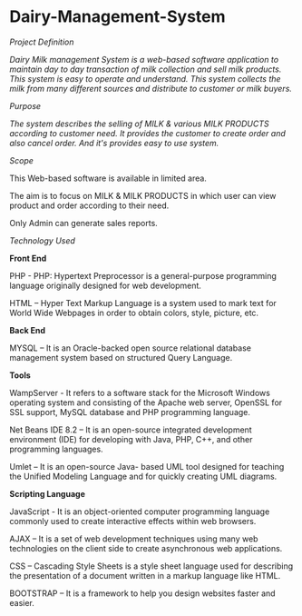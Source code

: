# Dairy-Management-System
*Project Definition*

_Dairy Milk management System is a web-based software application to maintain day to day transaction of milk collection and sell milk products. This system is easy to operate and understand. This system collects the milk from many different sources and distribute to customer or milk buyers._

*Purpose*

_The system describes_ _the_ _selling of MILK &amp; various MILK PRODUCTS according to customer need. It provides the customer to create order and also cancel order. And it&#39;s provides easy to use system._

*Scope*

This Web-based software is available in limited area.

The aim is to focus on MILK &amp; MILK PRODUCTS in which user can view product and order according to their need.

Only Admin can generate sales reports.

*Technology Used*

**Front End**

PHP - PHP: Hypertext Preprocessor is a general-purpose programming language originally designed for web development.

HTML – Hyper Text Markup Language is a system used to mark text for World Wide Webpages in order to obtain colors, style, picture, etc.

**Back End**

MYSQL – It is an Oracle-backed open source relational database management system based on structured Query Language.

**Tools**

WampServer - It refers to a software stack for the Microsoft Windows operating system and consisting of the Apache web server, OpenSSL for SSL support, MySQL database and PHP programming language.

Net Beans IDE 8.2 – It is an open-source integrated development environment (IDE) for developing with Java, PHP, C++, and other programming languages.

Umlet – It is an open-source Java- based UML tool designed for teaching the Unified Modeling Language and for quickly creating UML diagrams.

**Scripting Language**

JavaScript - It is an object-oriented computer programming language commonly used to create interactive effects within web browsers.

AJAX – It is a set of web development techniques using many web technologies on the client side to create asynchronous web applications.

CSS – Cascading Style Sheets is a style sheet language used for describing the presentation of a document written in a markup language like HTML.

BOOTSTRAP – It is a framework to help you design websites faster and easier.

